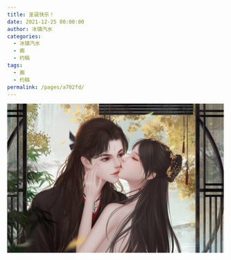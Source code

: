 ```yaml
---
title: 圣诞快乐！
date: 2021-12-25 00:00:00
author: 冰镇汽水
categories: 
  - 冰镇汽水
  - 画
  - 约稿
tags: 
  - 画
  - 约稿
permalink: /pages/a702fd/
---
```


![12](/img/bingzhenqishui/12.jpg)

<!-- more -->

